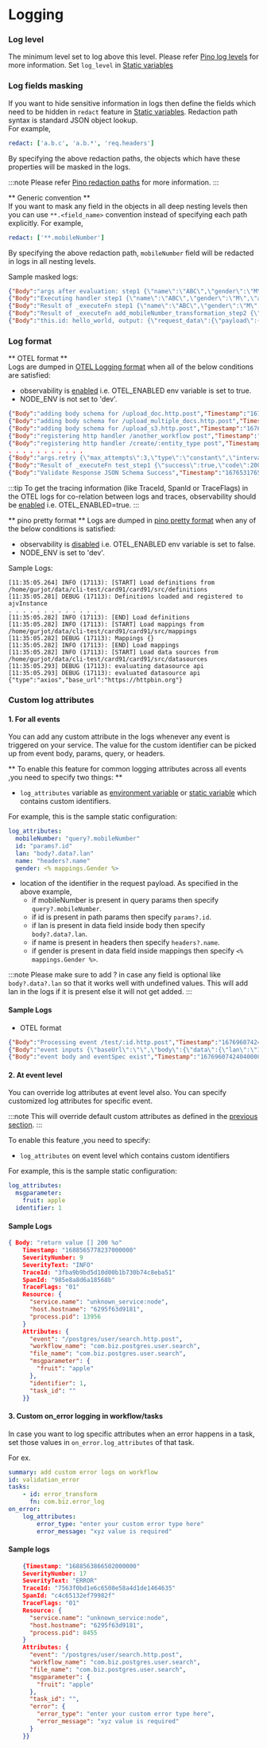 
# Logging

### Log level
The minimum level set to log above this level. Please refer [Pino log levels](https://github.com/pinojs/pino/blob/master/docs/api.md#options) for more information. Set `log_level` in [Static variables](/docs/microservices-framework/config-and-mappings/config.md#static-variables)

### Log fields masking
If you want to hide sensitive information in logs then define the fields which need to be hidden in `redact` feature in [Static variables](/docs/microservices-framework/config-and-mappings/config.md#static-variables). Redaction path syntax is standard JSON object lookup.   
For example, 
```yaml title="config/default.yaml"
redact: ['a.b.c', 'a.b.*', 'req.headers']
```
By specifying the above redaction paths, the objects which have these properties will be masked in the logs.

:::note
Please refer [Pino redaction paths](https://github.com/pinojs/pino/blob/master/docs/redaction.md#paths) for more information.
:::

** Generic convention **   
If you want to mask any field in the objects in all deep nesting levels then you can use `**.<field_name>` convention instead of specifying each path explicitly.
For example, 
```yaml title="config/default.yaml"
redact: ['**.mobileNumber'] 
```
By specifying the above redaction path, `mobileNumber` field will be redacted in logs in all nesting levels.   
   
Sample masked logs:
```json
{"Body":"args after evaluation: step1 {\"name\":\"ABC\",\"gender\":\"M\",\"age\":25,\"mobileNumber\":\"*****\"}","Timestamp":"1684221387896000000","SeverityNumber":9,"SeverityText":"INFO","Resource":{"service.name":"unknown_service:node","host.hostname":"4030f41a75cb","process.pid":3593},"Attributes":{"event":"/helloworld.http.get","workflow_name":"helloworld","task_id":"step1"}}
{"Body":"Executing handler step1 {\"name\":\"ABC\",\"gender\":\"M\",\"age\":25,\"mobileNumber\":\"*****\"}","Timestamp":"1684221387896000000","SeverityNumber":9,"SeverityText":"INFO","Resource":{"service.name":"unknown_service:node","host.hostname":"4030f41a75cb","process.pid":3593},"Attributes":{"event":"/helloworld.http.get","workflow_name":"helloworld","task_id":"step1"}}
{"Body":"Result of _executeFn step1 {\"name\":\"ABC\",\"gender\":\"M\",\"age\":25,\"mobileNumber\":\"*****\"}","Timestamp":"1684221387897000000","SeverityNumber":9,"SeverityText":"INFO","Resource":{"service.name":"unknown_service:node","host.hostname":"4030f41a75cb","process.pid":3593},"Attributes":{"event":"/helloworld.http.get","workflow_name":"helloworld","task_id":"step1"}}
{"Body":"Result of _executeFn add_mobileNumber_transformation_step2 {\"request_data\":{\"payload\":{\"data\":{\"body\":{\"mobileNumber\":\"*****\"}}}}}","Timestamp":"1684221387897000000","SeverityNumber":9,"SeverityText":"INFO","Resource":{"service.name":"unknown_service:node","host.hostname":"4030f41a75cb","process.pid":3593},"Attributes":{"event":"/helloworld.http.get","workflow_name":"helloworld","task_id":"add_mobileNumber_transformation_step2"}}
{"Body":"this.id: hello_world, output: {\"request_data\":{\"payload\":{\"data\":{\"body\":{\"mobileNumber\":\"*****\"}}}}}","Timestamp":"1684221387898000000","SeverityNumber":5,"SeverityText":"DEBUG","Resource":{"service.name":"unknown_service:node","host.hostname":"4030f41a75cb","process.pid":3593},"Attributes":{"event":"/helloworld.http.get","workflow_name":"helloworld","task_id":"hello_world"}}
```

### Log format
** OTEL format **   
Logs are dumped in [OTEL Logging format](https://opentelemetry.io/docs/reference/specification/logs/data-model/) when all of the below conditions are satisfied:
- observability is [enabled](/docs/microservices-framework/telemetry/configuration.md#enable-observability) i.e. OTEL_ENABLED env variable is set to true.
- NODE_ENV is not set to 'dev'.

```json
{"Body":"adding body schema for /upload_doc.http.post","Timestamp":"1676531763727000000","SeverityNumber":9,"SeverityText":"INFO","Resource":{"service.name":"unknown_service:node","host.hostname":"9537a882ae58","process.pid":61741},"Attributes":{}}
{"Body":"adding body schema for /upload_multiple_docs.http.post","Timestamp":"1676531763727000000","SeverityNumber":9,"SeverityText":"INFO","Resource":{"service.name":"unknown_service:node","host.hostname":"9537a882ae58","process.pid":61741},"Attributes":{}}
{"Body":"adding body schema for /upload_s3.http.post","Timestamp":"1676531763727000000","SeverityNumber":9,"SeverityText":"INFO","Resource":{"service.name":"unknown_service:node","host.hostname":"9537a882ae58","process.pid":61741},"Attributes":{}}
{"Body":"registering http handler /another_workflow post","Timestamp":"1676531763727000000","SeverityNumber":9,"SeverityText":"INFO","Resource":{"service.name":"unknown_service:node","host.hostname":"9537a882ae58","process.pid":61741},"Attributes":{}}
{"Body":"registering http handler /create/:entity_type post","Timestamp":"1676531763728000000","SeverityNumber":9,"SeverityText":"INFO","Resource":{"service.name":"unknown_service:node","host.hostname":"9537a882ae58","process.pid":61741},"Attributes":{}}
. . . . . . . . . . . 
{"Body":"args.retry {\"max_attempts\":3,\"type\":\"constant\",\"interval\":5000}","Timestamp":"1676531764656000000","SeverityNumber":9,"SeverityText":"INFO","TraceId":"a58ef2d7ff7725c39f1e058bf22fe724","SpanId":"751bc314bb6286b4","TraceFlags":"01","Resource":{"service.name":"unknown_service:node","host.hostname":"9537a882ae58","process.pid":61741},"Attributes":{"event":"/test/:id.http.post","workflow_name":"com.jfs.test","task_id":"test_step1"}}
{"Body":"Result of _executeFn test_step1 {\"success\":true,\"code\":200,\"data\":{\"args\":{},\"data\":\"{\\\"data\\\":{\\\"lan\\\":\\\"12345\\\"}}\",\"files\":{},\"form\":{},\"headers\":{\"Accept\":\"application/json, text/plain, */*\",\"Content-Length\":\"24\",\"Content-Type\":\"application/json\",\"Host\":\"httpbin.org\",\"Traceparent\":\"00-a58ef2d7ff7725c39f1e058bf22fe724-2f13e28430d61bdb-01\",\"User-Agent\":\"axios/0.25.0\",\"X-Amzn-Trace-Id\":\"Root=1-63edd835-22cff8e60555fa522c8544cf\"},\"json\":{\"data\":{\"lan\":\"12345\"}},\"method\":\"POST\",\"origin\":\"180.188.224.177\",\"url\":\"https://httpbin.org/anything\"},\"message\":\"OK\",\"headers\":{\"date\":\"Thu, 16 Feb 2023 07:16:05 GMT\",\"content-type\":\"application/json\",\"content-length\":\"598\",\"connection\":\"close\",\"server\":\"gunicorn/19.9.0\",\"access-control-allow-origin\":\"*\",\"access-control-allow-credentials\":\"true\"}}","Timestamp":"1676531765810000000","SeverityNumber":9,"SeverityText":"INFO","TraceId":"a58ef2d7ff7725c39f1e058bf22fe724","SpanId":"751bc314bb6286b4","TraceFlags":"01","Resource":{"service.name":"unknown_service:node","host.hostname":"9537a882ae58","process.pid":61741},"Attributes":{"event":"/test/:id.http.post","workflow_name":"com.jfs.test","task_id":"test_step1"}}
{"Body":"Validate Response JSON Schema Success","Timestamp":"1676531765811000000","SeverityNumber":9,"SeverityText":"INFO","TraceId":"a58ef2d7ff7725c39f1e058bf22fe724","SpanId":"751bc314bb6286b4","TraceFlags":"01","Resource":{"service.name":"unknown_service:node","host.hostname":"9537a882ae58","process.pid":61741},"Attributes":{"event":"/test/:id.http.post","workflow_name":"com.jfs.test","task_id":""}}
```   
:::tip 
  To get the tracing information (like TraceId, SpanId or TraceFlags) in the OTEL logs for co-relation between logs and traces, observability should be [enabled](configuration.md/#enable-observability) i.e. OTEL_ENABLED=true.
:::

** pino pretty format **
Logs are dumped in [pino pretty format](https://www.npmjs.com/package/pino-pretty) when any of the below conditions is satisfied:
- observability is [disabled](/docs/microservices-framework/telemetry/configuration.md#enable-observability) i.e. OTEL_ENABLED env variable is set to false.
- NODE_ENV is set to 'dev'.
  
Sample Logs:
```
[11:35:05.264] INFO (17113): [START] Load definitions from /home/gurjot/data/cli-test/card91/card91/src/definitions
[11:35:05.281] DEBUG (17113): Definitions loaded and registered to ajvInstance
. . . . . . . . . . . . .
[11:35:05.282] INFO (17113): [END] Load definitions
[11:35:05.282] INFO (17113): [START] Load mappings from /home/gurjot/data/cli-test/card91/card91/src/mappings
[11:35:05.282] DEBUG (17113): Mappings {}
[11:35:05.282] INFO (17113): [END] Load mappings
[11:35:05.282] INFO (17113): [START] Load data sources from /home/gurjot/data/cli-test/card91/card91/src/datasources
[11:35:05.293] DEBUG (17113): evaluating datasource api
[11:35:05.293] DEBUG (17113): evaluated datasource api {"type":"axios","base_url":"https://httpbin.org"}
```


### Custom log attributes
#### 1. For all events
You can add any custom attribute in the logs whenever any event is triggered on your service. The value for the custom identifier can be picked up from event body, params, query, or headers.   

** To enable this feature for common logging attributes across all events ,you need to specify two things: **

- `log_attributes` variable as [environment variable](/docs/microservices-framework/config-and-mappings/config.md#environment-variables) or [static variable](/docs/microservices-framework/config-and-mappings/config.md#static-variables) which contains custom identifiers.

For example, this is the sample static configuration:
```yaml
log_attributes: 
  mobileNumber: "query?.mobileNumber"
  id: "params?.id"
  lan: "body?.data?.lan"
  name: "headers?.name"
  gender: <% mappings.Gender %>
```

- location of the identifier in the request payload. As specified in the above example, 
  - if mobileNumber is present in query params then specify `query?.mobileNumber`.
  - if id is present in path params then specify `params?.id`.
  - if lan is present in data field inside body then specify `body?.data?.lan`.
  - if name is present in headers then specify `headers?.name`.
  - if gender is present in data field inside mappings then specify `<% mappings.Gender %>`.


:::note
Please make sure to add ? in case any field is optional like `body?.data?.lan` so that it works well with undefined values. This will add lan in the logs if it is present else it will not get added.
:::

#### Sample Logs 
- OTEL format
```json
{"Body":"Processing event /test/:id.http.post","Timestamp":"1676960742403000000","SeverityNumber":9,"SeverityText":"INFO","TraceId":"3b66e6f8ec6624f6467af1226503a39e","SpanId":"eb6e7d89ac381e9f","TraceFlags":"01","Resource":{"service.name":"unknown_service:node","host.hostname":"5252603e08be","process.pid":828},"Attributes":{"event":"/test/:id.http.post","workflow_name":"com.jfs.test","mobileNumber":"9878987898","id":"12","lan":"12345"}}
{"Body":"event inputs {\"baseUrl\":\"\",\"body\":{\"data\":{\"lan\":\"12345\"}},\"fresh\":false,\"hostname\":\"localhost\",\"ip\":\"::ffff:172.22.0.1\",\"ips\":[],\"method\":\"POST\",\"originalUrl\":\"/test/12?mobileNumber=9878987898\",\"params\":{\"id\":\"12\"},\"path\":\"/test/12\",\"protocol\":\"http\",\"query\":{\"mobileNumber\":\"9878987898\"},\"route\":{\"path\":\"/test/:id\",\"stack\":[{\"name\":\"<anonymous>\",\"keys\":[],\"regexp\":{\"fast_star\":false,\"fast_slash\":false},\"method\":\"post\"},{\"name\":\"<anonymous>\",\"keys\":[],\"regexp\":{\"fast_star\":false,\"fast_slash\":false},\"method\":\"post\"}],\"methods\":{\"post\":true}},\"secure\":false,\"stale\":true,\"subdomains\":[],\"xhr\":false,\"headers\":{\"content-type\":\"application/json\",\"user-agent\":\"PostmanRuntime/7.29.2\",\"accept\":\"*/*\",\"postman-token\":\"9e57df7d-0a75-48b6-bc52-921bd5c045b7\",\"host\":\"localhost:4000\",\"accept-encoding\":\"gzip, deflate, br\",\"connection\":\"keep-alive\",\"content-length\":\"46\"},\"files\":[]}","Timestamp":"1676960742403000000","SeverityNumber":9,"SeverityText":"INFO","TraceId":"3b66e6f8ec6624f6467af1226503a39e","SpanId":"eb6e7d89ac381e9f","TraceFlags":"01","Resource":{"service.name":"unknown_service:node","host.hostname":"5252603e08be","process.pid":828},"Attributes":{"event":"/test/:id.http.post","workflow_name":"com.jfs.test","mobileNumber":"9878987898","id":"12","lan":"12345"}}
{"Body":"event body and eventSpec exist","Timestamp":"1676960742404000000","SeverityNumber":9,"SeverityText":"INFO","TraceId":"3b66e6f8ec6624f6467af1226503a39e","SpanId":"eb6e7d89ac381e9f","TraceFlags":"01","Resource":{"service.name":"unknown_service:node","host.hostname":"5252603e08be","process.pid":828},"Attributes":{"event":"/test/:id.http.post","workflow_name":"com.jfs.test","mobileNumber":"9878987898","id":"12","lan":"12345"}}
```

#### 2. At event level

You can override log attributes at event level also. You can specify customized log attributes for specific event.

:::note
This will override default custom attributes as defined in the [previous section](../telemetry/overview.md#custom-log-attributes-for-all-events).
:::

To enable this feature ,you need to specify:

- `log_attributes` on event level which contains custom identifiers

For example, this is the sample static configuration:
```yaml
log_attributes: 
  msgparameter:
    fruit: apple
  identifier: 1
```
#### Sample Logs
```json
{ Body: "return value [] 200 %o"
    Timestamp: "1688565778237000000"
    SeverityNumber: 9
    SeverityText: "INFO"
    TraceId: "3fba9b9bd5d10d00b1b730b74c8eba51"
    SpanId: "985e8a8d6a18568b"
    TraceFlags: "01"
    Resource: {
      "service.name": "unknown_service:node",
      "host.hostname": "6295f63d9181",
      "process.pid": 13956
    }
    Attributes: {
      "event": "/postgres/user/search.http.post",
      "workflow_name": "com.biz.postgres.user.search",
      "file_name": "com.biz.postgres.user.search",
      "msgparameter": {
        "fruit": "apple"
      },
      "identifier": 1,
      "task_id": ""
    }}
```
#### 3. Custom on_error logging in workflow/tasks

In case you want to log specific attributes when an error happens in a task, set those values in `on_error.log_attributes` of that task.

For ex.

```yaml
summary: add custom error logs on workflow
id: validation_error
tasks:
    - id: error_transform
      fn: com.biz.error_log
on_error:
    log_attributes:
        error_type: "enter your custom error type here"
        error_message: "xyz value is required"
```

#### Sample logs

```json
    {Timestamp: "1688563866502000000"
    SeverityNumber: 17
    SeverityText: "ERROR"
    TraceId: "7563f0bd1e6c6508e58a4d1de1464635"
    SpanId: "c4c65132ef79982f"
    TraceFlags: "01"
    Resource: {
      "service.name": "unknown_service:node",
      "host.hostname": "6295f63d9181",
      "process.pid": 8455
    }
    Attributes: {
      "event": "/postgres/user/search.http.post",
      "workflow_name": "com.biz.postgres.user.search",
      "file_name": "com.biz.postgres.user.search",
      "msgparameter": {
        "fruit": "apple"
      },
      "task_id": "",
      "error": {
        "error_type": "enter your custom error type here",
        "error_message": "xyz value is required"
      }
    }}
```